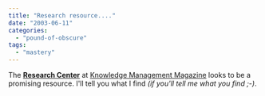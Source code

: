 ```yaml
---
title: "Research resource...."
date: "2003-06-11"
categories: 
  - "pound-of-obscure"
tags: 
  - "mastery"
---
```


The **[Research Center](http://elibrary.destinationkm.com/data/web/dkm/dkm_index.jsp)** at [Knowledge Management Magazine](http://www.destinationkm.com) looks to be a promising resource. I'll tell you what I find _(if you'll tell me what you find ;-)_.
